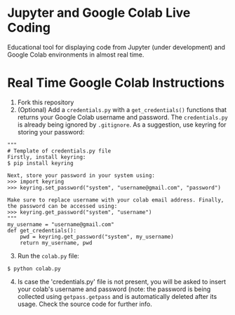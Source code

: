 # Jupyter and Google Colab Live Coding
Educational tool for displaying code from Jupyter (under development) and Google Colab environments in almost real time.

# Real Time Google Colab Instructions

1. Fork this repository
2. (Optional) Add a `credentials.py` with a `get_credentials()` functions that returns your Google Colab username and password. The `credentials.py` is already being ignored by `.gitignore`. As a suggestion, use keyring for storing your password:
```
"""
# Template of credentials.py file
Firstly, install keyring: 
$ pip install keyring

Next, store your password in your system using:
>>> import keyring
>>> keyring.set_password("system", "username@gmail.com", "password")

Make sure to replace username with your colab email address. Finally, the password can be accessed using:
>>> keyring.get_password("system", "username")
"""
my_username = "username@gmail.com"
def get_credentials():
    pwd = keyring.get_password("system", my_username)
    return my_username, pwd
```
3. Run the `colab.py` file:
```
$ python colab.py
```
4. Is case the 'credentials.py' file is not present, you will be asked to insert your colab's username and password (note: the password is being collected using `getpass.getpass` and is automatically deleted after its usage. Check the source code for further info. 
